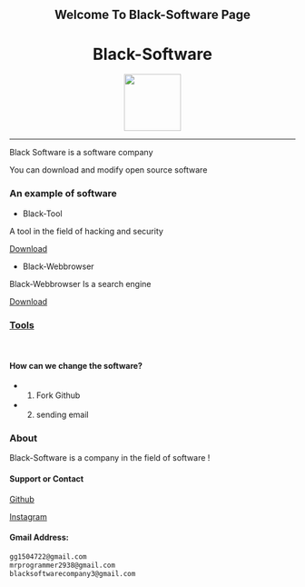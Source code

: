 <center>

## Welcome To Black-Software Page
 
 <h1 title='Black-Software'> Black-Software </h1>

 <a href='https://github.com/black-software-Com/Black-Software' target='_blank'>
<img src='https://github.com/black-software-Com/Black-Software/blob/master/Scr/Black-Software-Logo.jpeg' width=100>
  </a>
  
</center>
<hr>

Black Software is a software company

You can download and modify open source software

### An example of software

- Black-Tool

A tool in the field of hacking and security

[Download](https://github.com/black-software-Com/Black-Tool/archive/refs/heads/master.zip)

- Black-Webbrowser 

Black-Webbrowser Is a search engine

[Download](https://github.com/black-software-Com/Black-Webbrowser/archive/refs/heads/master.zip)
<br>

### [Tools](https://github.com/black-software-company)
<br>

#### How can we change the software?
- 1) Fork Github
- 2) sending email

### About
<p>
Black-Software is a company in the field of software !
</p>

#### Support or Contact

[Github](https://github.com/black-software-Com/Black-Software)

[Instagram](https://instagram.com/black_software_company)

#### Gmail Address:
``` txt
gg1504722@gmail.com
mrprogrammer2938@gmail.com
blacksoftwarecompany3@gmail.com
```
<br>
